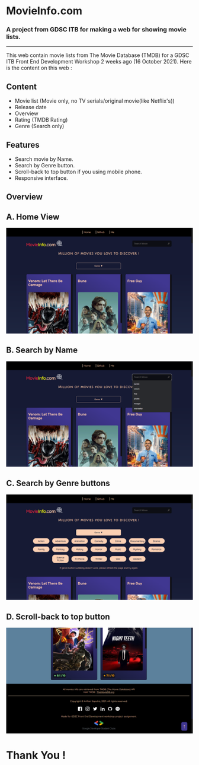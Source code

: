 # MovieInfo.com
### A project from GDSC ITB for making a web for showing movie lists.
---------------------------------------------------------------
This web contain movie lists from The Movie Database (TMDB) for a GDSC ITB Front End Development Workshop 2 weeks ago (16 October 2021).
Here is the content on this web : 

## Content
- Movie list (Movie only, no TV serials/original movie(like Netflix's))
- Release date
- Overview
- Rating (TMDB Rating)
- Genre (Search only)

## Features
- Search movie by Name.
- Search by Genre button.
- Scroll-back to top button if you using mobile phone.
- Responsive interface.

## Overview

## A. Home View
![I](img/Screenshot-1.png)
## B. Search by Name
![II](img/Screenshot-2.png)
## C. Search by Genre buttons
![III](img/Screenshot-3.png)
## D. Scroll-back to top button
![IV](img/Screenshot-4.png)

# Thank You !
